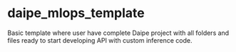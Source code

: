 # daipe_mlops_template
Basic template where user have complete Daipe project with all folders and files ready to start developing API with custom inference code.
